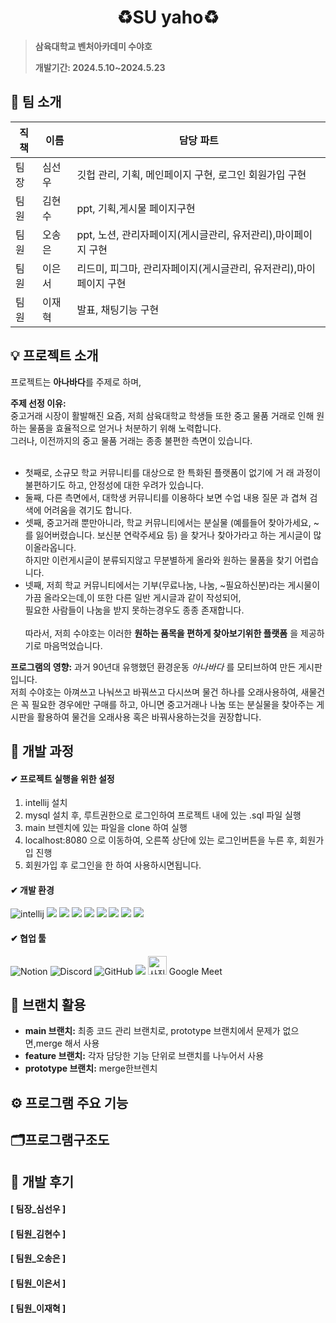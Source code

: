 <div align="center">
  <h1> ♻️SU yaho♻️ </h1>
</div>

> **삼육대학교 벤처아카데미 수야호**
>
> **개발기간: 2024.5.10~2024.5.23**

## 🙌 팀 소개

| 직책 | 이름   | 담당 파트                     |
|------|--------|-------------------------------|
| 팀장 | 심선우 | 깃헙 관리, 기획, 메인페이지 구현, 로그인 회원가입 구현  |
| 팀원 | 김현수 | ppt, 기획,게시물 페이지구현 |
| 팀원 | 오송은 | ppt, 노션, 관리자페이지(게시글관리, 유저관리),마이페이지 구현 |
| 팀원 | 이은서 | 리드미, 피그마, 관리자페이지(게시글관리, 유저관리),마이페이지 구현  |
| 팀원 | 이재혁 | 발표, 채팅기능 구현  |

## 💡 프로젝트 소개

프로젝트는 **아나바다**를 주제로 하며, 

**주제 선정 이유:** <br>
   중고거래 시장이 활발해진 요즘, 저희 삼육대학교 학생들 또한 중고 물품 거래로 인해 원하는 물품을 효율적으로 얻거나 처분하기 위해 노력합니다.<br>
  그러나, 이전까지의 중고 물품 거래는 종종 불편한 측면이 있습니다.<br><br>
 - 첫째로, 소규모 학교 커뮤니티를 대상으로 한 특화된 플랫폼이 없기에 거 래 과정이 불편하기도 하고, 안정성에 대한 우려가 있습니다.<br>
 - 둘째, 다른 측면에서, 대학생 커뮤니티를 이용하다 보면 수업 내용 질문 과 겹쳐 검색에 어려움을 겪기도 합니다.<br>
- 셋째, 중고거래 뿐만아니라, 학교 커뮤니티에서는 분실물 (예를들어 찾아가세요, ~를 잃어버렸습니다. 보신분 연락주세요 등) 을 찾거나 찾아가라고 하는 게시글이 많이올라옵니다.<br>
하지만 이런게시글이 분류되지않고 무분별하게 올라와 원하는 물품을 찾기 어렵습니다.<br>
- 넷째, 저희 학교 커뮤니티에서는 기부(무료나눔, 나눔, ~필요하신분)라는 게시물이 가끔 올라오는데,이 또한 다른 일반 게시글과 같이 작성되어,<br>
 필요한 사람들이 나눔을 받지 못하는경우도 종종 존재합니다.<br><br>
   따라서, 저희 수야호는 이러한 **원하는 품목을 편하게 찾아보기위한 플랫폼** 을 제공하기로 마음먹었습니다. 

**프로그램의 영향:** 
과거 90년대 유행했던 환경운동 *아나바다* 를 모티브하여 만든 게시판입니다.<br>
저희 수야호는 아껴쓰고 나눠쓰고 바꿔쓰고 다시쓰며 물건 하나를 오래사용하여, 새물건은 꼭 필요한 경우에만 구매를 하고, 아니면 중고거래나 나눔 또는 분실물을 찾아주는 게시판을 활용하여 물건을 오래사용 혹은 바꿔사용하는것을 권장합니다.

## 🔎 개발 과정

#### ✔ 프로젝트 실행을 위한 설정
1. intellij 설치
2. mysql 설치 후, 루트권한으로 로그인하여 프로젝트 내에 있는 .sql 파일 실행
3. main 브렌치에 있는 파일을 clone 하여 실행
4. localhost:8080 으로 이동하여, 오른쪽 상단에 있는 로그인버튼을 누른 후, 회원가입 진행
5. 회원가입 후 로그인을 한 하여 사용하시면됩니다.



#### ✔ 개발 환경
![intellij](https://img.shields.io/badge/IntelliJ_IDEA-000000.svg?style=for-the-badge&logo=intellij-idea&logoColor=white)
<img src="https://img.shields.io/badge/Thymeleaf-005F0F?style=for-the-badge&logo=Thymeleaf&logoColor=white">
<img src="https://img.shields.io/badge/springboot-6DB33F?style=for-the-badge&logo=springboot&logoColor=white">
<img src="https://img.shields.io/badge/html5-E34F26?style=for-the-badge&logo=html5&logoColor=white">
<img src="https://img.shields.io/badge/css-1572B6?style=for-the-badge&logo=css3&logoColor=white">
<img src="https://img.shields.io/badge/javascript-F7DF1E?style=for-the-badge&logo=javascript&logoColor=black">
<img src="https://img.shields.io/badge/mysql-4479A1?style=for-the-badge&logo=mysql&logoColor=white">
<img src="https://img.shields.io/badge/mysqlworkbench-0A648C?style=for-the-badge&logo=mysql&logoColor=white">
<img src="https://img.shields.io/badge/JPA-CCCCCC?style=for-the-badge&logo=&logoColor=white">




#### ✔ 협업 툴
![Notion](https://img.shields.io/badge/notion-FCBFBD?style=for-the-badge&logo=notion&logoColor=white)
![Discord](https://img.shields.io/badge/discord-9999FF?style=for-the-badge&logo=discord&logoColor=black)
![GitHub](https://img.shields.io/badge/GitHub-FECC00?style=for-the-badge&logo=GitHub&logoColor=white)
<img src="https://img.shields.io/badge/Figma-F24E1E?style=for-the-badge&logo=figma&logoColor=white">
<img src="https://github.com/DBTeamP/Find-Dog/assets/135615995/5e61746a-f6f2-4912-a31e-ca8b9755d8fe" alt="사진" width="30" height="30"> Google Meet

## 📌 브랜치 활용

- **main 브랜치:** 최종 코드 관리 브랜치로, prototype 브랜치에서 문제가 없으면,merge 해서 사용
- **feature 브랜치:** 각자 담당한 기능 단위로 브랜치를 나누어서 사용
- **prototype 브랜치:** merge한브렌치

## ⚙ 프로그램 주요 기능


## 🗂️프로그램구조도

## 🙏 개발 후기
#### [ 팀장_심선우 ]


#### [ 팀원_김현수 ]


#### [ 팀원_오송은 ]



#### [ 팀원_이은서 ]



#### [ 팀원_이재혁 ]
